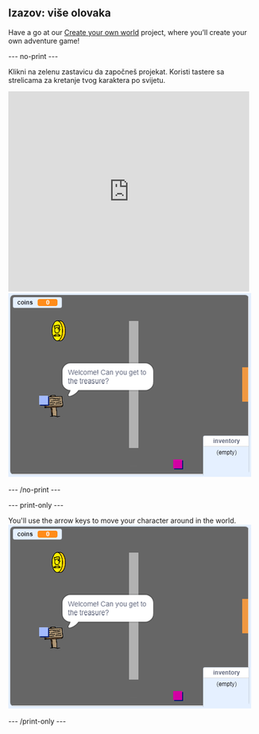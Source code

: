 ## Izazov: više olovaka

Have a go at our [Create your own world](https://projects.raspberrypi.org/en/projects/create-your-own-world?utm_source=pathway&utm_medium=whatnext&utm_campaign=projects) project, where you’ll create your own adventure game!

\--- no-print \---

Klikni na zelenu zastavicu da započneš projekat. Koristi tastere sa strelicama za kretanje tvog karaktera po svijetu.

<div class="scratch-preview">
  <iframe allowtransparency="true" width="485" height="402" src="https://scratch.mit.edu/projects/embed/258757783/?autostart=false" frameborder="0" scrolling="no"></iframe>
  <img src="images/create-showcase.png">
</div>

\--- /no-print \---

\--- print-only \---

You'll use the arrow keys to move your character around in the world. ![showcase.png](images/create-showcase.png)

\--- /print-only \---